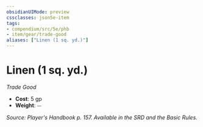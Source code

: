 ```yaml
---
obsidianUIMode: preview
cssclasses: json5e-item
tags:
- compendium/src/5e/phb
- item/gear/trade-good
aliases: ["Linen (1 sq. yd.)"]
---
```

# Linen (1 sq. yd.)
*Trade Good*  

- **Cost**: 5 gp
- **Weight**: ⏤

*Source: Player's Handbook p. 157. Available in the SRD and the Basic Rules.*